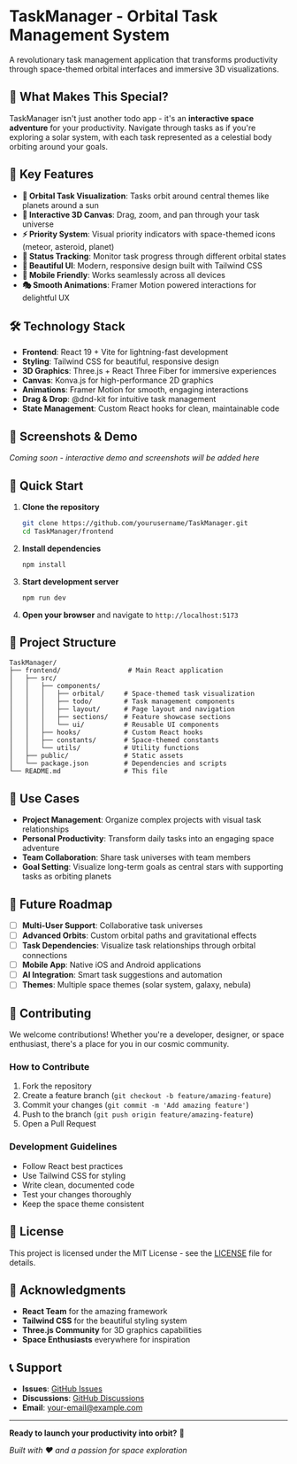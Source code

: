 # TaskManager - Orbital Task Management System

A revolutionary task management application that transforms productivity through space-themed orbital interfaces and immersive 3D visualizations.

## 🌟 What Makes This Special?

TaskManager isn't just another todo app - it's an **interactive space adventure** for your productivity. Navigate through tasks as if you're exploring a solar system, with each task represented as a celestial body orbiting around your goals.

## 🚀 Key Features

- **🌌 Orbital Task Visualization**: Tasks orbit around central themes like planets around a sun
- **🎯 Interactive 3D Canvas**: Drag, zoom, and pan through your task universe
- **⚡ Priority System**: Visual priority indicators with space-themed icons (meteor, asteroid, planet)
- **🔄 Status Tracking**: Monitor task progress through different orbital states
- **🎨 Beautiful UI**: Modern, responsive design built with Tailwind CSS
- **📱 Mobile Friendly**: Works seamlessly across all devices
- **🎭 Smooth Animations**: Framer Motion powered interactions for delightful UX

## 🛠️ Technology Stack

- **Frontend**: React 19 + Vite for lightning-fast development
- **Styling**: Tailwind CSS for beautiful, responsive design
- **3D Graphics**: Three.js + React Three Fiber for immersive experiences
- **Canvas**: Konva.js for high-performance 2D graphics
- **Animations**: Framer Motion for smooth, engaging interactions
- **Drag & Drop**: @dnd-kit for intuitive task management
- **State Management**: Custom React hooks for clean, maintainable code

## 📱 Screenshots & Demo

*Coming soon - interactive demo and screenshots will be added here*

## 🚀 Quick Start

1. **Clone the repository**
   ```bash
   git clone https://github.com/yourusername/TaskManager.git
   cd TaskManager/frontend
   ```

2. **Install dependencies**
   ```bash
   npm install
   ```

3. **Start development server**
   ```bash
   npm run dev
   ```

4. **Open your browser** and navigate to `http://localhost:5173`

## 📁 Project Structure

```
TaskManager/
├── frontend/                 # Main React application
│   ├── src/
│   │   ├── components/
│   │   │   ├── orbital/     # Space-themed task visualization
│   │   │   ├── todo/        # Task management components
│   │   │   ├── layout/      # Page layout and navigation
│   │   │   ├── sections/    # Feature showcase sections
│   │   │   └── ui/          # Reusable UI components
│   │   ├── hooks/           # Custom React hooks
│   │   ├── constants/       # Space-themed constants
│   │   └── utils/           # Utility functions
│   ├── public/              # Static assets
│   └── package.json         # Dependencies and scripts
└── README.md                # This file
```

## 🎯 Use Cases

- **Project Management**: Organize complex projects with visual task relationships
- **Personal Productivity**: Transform daily tasks into an engaging space adventure
- **Team Collaboration**: Share task universes with team members
- **Goal Setting**: Visualize long-term goals as central stars with supporting tasks as orbiting planets

## 🔮 Future Roadmap

- [ ] **Multi-User Support**: Collaborative task universes
- [ ] **Advanced Orbits**: Custom orbital paths and gravitational effects
- [ ] **Task Dependencies**: Visualize task relationships through orbital connections
- [ ] **Mobile App**: Native iOS and Android applications
- [ ] **AI Integration**: Smart task suggestions and automation
- [ ] **Themes**: Multiple space themes (solar system, galaxy, nebula)

## 🤝 Contributing

We welcome contributions! Whether you're a developer, designer, or space enthusiast, there's a place for you in our cosmic community.

### How to Contribute

1. Fork the repository
2. Create a feature branch (`git checkout -b feature/amazing-feature`)
3. Commit your changes (`git commit -m 'Add amazing feature'`)
4. Push to the branch (`git push origin feature/amazing-feature`)
5. Open a Pull Request

### Development Guidelines

- Follow React best practices
- Use Tailwind CSS for styling
- Write clean, documented code
- Test your changes thoroughly
- Keep the space theme consistent

## 📄 License

This project is licensed under the MIT License - see the [LICENSE](frontend/LICENSE) file for details.

## 🙏 Acknowledgments

- **React Team** for the amazing framework
- **Tailwind CSS** for the beautiful styling system
- **Three.js Community** for 3D graphics capabilities
- **Space Enthusiasts** everywhere for inspiration

## 📞 Support

- **Issues**: [GitHub Issues](https://github.com/yourusername/TaskManager/issues)
- **Discussions**: [GitHub Discussions](https://github.com/yourusername/TaskManager/discussions)
- **Email**: your-email@example.com

---

**Ready to launch your productivity into orbit?** 🚀

*Built with ❤️ and a passion for space exploration*
